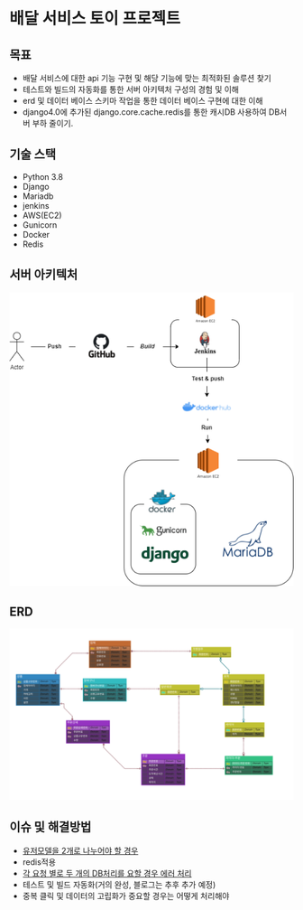 # 배달 서비스 토이 프로젝트
  
## 목표
- 배달 서비스에 대한 api 기능 구현 및 해당 기능에 맞는 최적화된 솔루션 찾기
- 테스트와 빌드의 자동화를 통한 서버 아키텍처 구성의 경험 및 이해
- erd 및 데이터 베이스 스키마 작업을 통한 데이터 베이스 구현에 대한 이해
- django4.0에 추가된 django.core.cache.redis를 통한 캐시DB 사용하여 DB서버 부하 줄이기.

## 기술 스택
- Python 3.8
- Django
- Mariadb
- jenkins
- AWS(EC2)
- Gunicorn
- Docker
- Redis


## 서버 아키텍처
<P align="center">
  <img src="https://github.com/chljidn/new_project/blob/master/%EB%B0%B0%EB%8B%AC%EC%84%9C%EB%B9%84%EC%8A%A4.png" />
</p>

## ERD 
![](https://github.com/chljidn/new_project/blob/master/ev_erd.png)


## 이슈 및 해결방법
- [유저모델을 2개로 나누어야 할 경우](https://chljidn-django.tistory.com/5)
- redis적용
- [각 요청 별로 두 개의 DB처리를 요할 경우 에러 처리](https://chljidn-django.tistory.com/4)
- 테스트 및 빌드 자동화(거의 완성, 블로그는 추후 추가 예정)
- 중복 클릭 및 데이터의 고립화가 중요할 경우는 어떻게 처리해야 
